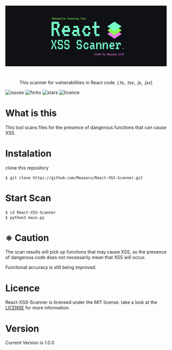 <p align="center">
  <img src="docs/imgs/logo_react_xss_scanner.png" width="800">
</p>

<h1></h1>

<p align="center">
This scanner for vulnerabilities in React code. (.ts, .tsx, .js, .jsx)
</p>

![issues](https://img.shields.io/github/issues/Maaaaru/React-XSS-Scanner)
![forks](https://img.shields.io/github/forks/Maaaaru/React-XSS-Scanner)
![stars](https://img.shields.io/github/stars/Maaaaru/React-XSS-Scanner)
![licence](https://img.shields.io/github/license/Maaaaru/React-XSS-Scanner)

# What is this
This tool scans files for the presence of dangerous functions that can cause XSS.


# Instalation

clone this repository

```
$ git clone https://github.com/Maaaaru/React-XSS-Scanner.git
```

# Start Scan

```
$ cd React-XSS-Scanner
$ python3 main.py
```

# ※ Caution
The scan results will pick up functions that may cause XSS, so the presence of dangerous code does not necessarily mean that XSS will occur.

Functional accuracy is still being improved.

# Licence

React-XSS-Scanner is licensed under the MIT license. take a look at the [LICENSE](https://github.com/Maaaaru/React-XSS-Scanner/blob/main/LICENSE) for more information.

# Version

Current Version is 1.0.0
